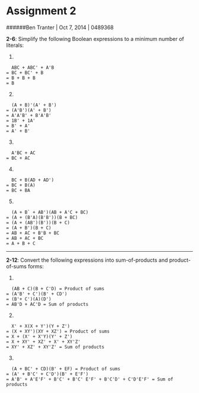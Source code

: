 Assignment 2
============

######Ben Tranter | Oct 7, 2014 | 0489368

**2-6**: Simplify the following Boolean expressions to a minimum number of literals:

1.
```
  ABC + ABC' + A'B
= BC + BC' + B
= B + B + B
= B
```

2.
```
  (A + B)'(A' + B')
= (A'B')(A' + B')
= A'A'B' + B'A'B'
= 1B' + 1A'
= B' + A'
= A' + B'
```

3.
```
  A'BC + AC
= BC + AC
```

4.
```
  BC + B(AD + AD')
= BC + B(A)
= BC + BA
```

5.
```
  (A + B` + AB')(AB + A'C + BC)
= (A + (B'A)(B'B'))(B + BC)
= (A + (AB')(B'))(B + C)
= (A + B')(B + C)
= AB + AC + B'B + BC
= AB + AC + BC
= A + B + C
```
---

**2-12**: Convert the following expressions into sum-of-products and product-of-sums forms:

1.
```
  (AB + C)(B + C'D) = Product of sums
= (A'B' + C')(B' + CD')
= (B'+ C')(A)(D')
= AB'D + AC'D = Sum of products
```

2.
```
  X' + X(X + Y')(Y + Z')
= (X + XY')(XY + XZ') = Product of sums
= X + (X' + X'Y)(Y' + Z')
= X + XY' + XZ' + X' + XY'Z'
= XY' + XZ' + XY'Z' = Sum of products
```

3.
```
  (A + BC' + CD)(B' + EF) = Product of sums
= (A' + B'C' + C'D')(B' + E'F')
= A'B' + A'E'F' + B'C' + B'C' E'F' + B'C'D' + C'D'E'F' = Sum of products
```
